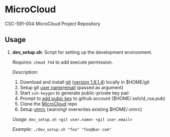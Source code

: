 MicroCloud
==========

CSC-591-004 MicroCloud Project Repository

Usage
-----
1. **dev_setup.sh**: Script for setting up the development environment.

    *Requires*: `chmod 744` to add execute permission. 

    *Description*:

    1. Download and install [git][1] ([version 1.8.1.4][2]) locally in 
            $HOME/git
    2. Setup git [user name][3]/[email][4] (passed as argument)
    3. Start `ssh-keygen` to generate public-private key pair
    4. Prompt to [add pubic key][7] to github account ($HOME/.ssh/id_rsa.pub)
    5. Clone the [MicroCloud][5] repo
    6. Setup [vimrc][6] (*warning*! overwrites existing $HOME/.vimrc)
    
    *Usage*:      `dev_setup.sh <git user.name> <git user.email>`

    *Example*:    `./dev_setup.sh "foo" "foo@bar.com"`

 [1]: http://code.google.com/p/git-core/downloads/list
 [2]: http://git-core.googlecode.com/files/git-1.8.1.4.tar.gz
 [3]: https://help.github.com/articles/setting-your-username-in-git
 [4]: https://help.github.com/articles/setting-your-email-in-git
 [5]: https://github.com/mschuma/MicroCloud
 [6]: http://vim.wikia.com/wiki/Open_vimrc_file
 [7]: https://help.github.com/articles/generating-ssh-keys
